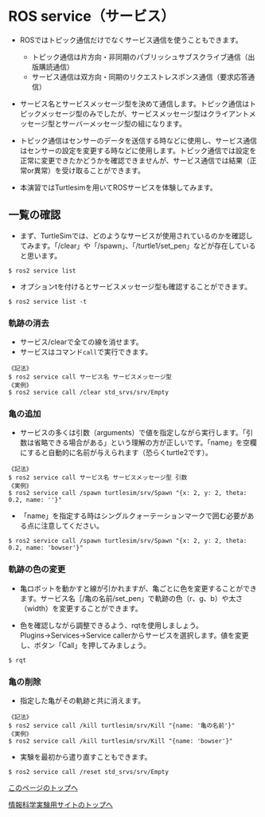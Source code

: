 # ROS service（サービス）
- ROSではトピック通信だけでなくサービス通信を使うこともできます。
    - トピック通信は片方向・非同期のパブリッシュサブスクライブ通信（出版購読通信）
    - サービス通信は双方向・同期のリクエストレスポンス通信（要求応答通信）

- サービス名とサービスメッセージ型を決めて通信します。トピック通信はトピックメッセージ型のみでしたが、サービスメッセージ型はクライアントメッセージ型とサーバーメッセージ型の組になります。

- トピック通信はセンサーのデータを送信する時などに使用し、サービス通信はセンサーの設定を変更する時などに使用します。トピック通信では設定を正常に変更できたかどうかを確認できませんが、サービス通信では結果（正常or異常）を受け取ることができます。

- 本演習ではTurtlesimを用いてROSサービスを体験してみます。

## 一覧の確認
- まず、TurtleSimでは、どのようなサービスが使用されているのかを確認してみます。「/clear」や「/spawn」、「/turtle1/set_pen」などが存在していると思います。
```
$ ros2 service list
```

- オプションtを付けるとサービスメッセージ型も確認することができます。
```
$ ros2 service list -t
```

### 軌跡の消去
- サービス/clearで全ての線を消せます。
- サービスはコマンド`call`で実行できます。
```
《記法》
$ ros2 service call サービス名 サービスメッセージ型
《実例》
$ ros2 service call /clear std_srvs/srv/Empty
```

### 亀の追加
- サービスの多くは引数（arguments）で値を指定しながら実行します。「引数は省略できる場合がある」という理解の方が正しいです。「name」を空欄にすると自動的に名前が与えられます（恐らくturtle2です）。
```
《記法》
$ ros2 service call サービス名 サービスメッセージ型 引数
《実例》
$ ros2 service call /spawn turtlesim/srv/Spawn "{x: 2, y: 2, theta: 0.2, name: ''}"
```

- 「name」を指定する時はシングルクォーテーションマークで囲む必要がある点に注意してください。
```
$ ros2 service call /spawn turtlesim/srv/Spawn "{x: 2, y: 2, theta: 0.2, name: 'bowser'}"
```

### 軌跡の色の変更
- 亀ロボットを動かすと線が引かれますが、亀ごとに色を変更することができます。サービス名［/亀の名前/set_pen」で軌跡の色（r、g、b）や太さ（width）を変更することができます。

- 色を確認しながら調整できるよう、rqtを使用しましょう。Plugins→Services→Service callerからサービスを選択します。値を変更し、ボタン「Call」を押してみましょう。
```
$ rqt
```

### 亀の削除
- 指定した亀がその軌跡と共に消えます。
```
《記法》
$ ros2 service call /kill turtlesim/srv/Kill "{name: '亀の名前'}"
《実例》
$ ros2 service call /kill turtlesim/srv/Kill "{name: 'bowser'}"
```

- 実験を最初から遣り直すこともできます。
```
$ ros2 service call /reset std_srvs/srv/Empty
```

[このページのトップへ](#)

[情報科学実験用サイトのトップへ](https://stl-apu.github.io/laboratory_experiments/)
